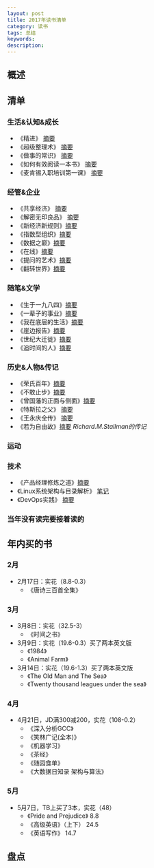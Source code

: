 ```yaml
---  
layout: post   
title: 2017年读书清单    
category: 读书    
tags: 总结    
keywords:      
description:     
---
```


##  概述    

##  清单  
###  生活&认知&成长 
+ 《精进》 [摘要](http://www.jianshu.com/p/56037d28c0e8)
+ 《超级整理术》 [摘要](http://www.jianshu.com/p/c781ba6def89)
+ 《做事的常识》 [摘要](http://www.jianshu.com/p/2525ae100b72)
+ 《如何有效阅读一本书》 [摘要](http://www.jianshu.com/p/231372c11a12)
+ 《麦肯锡入职培训第一课》 [摘要](http://www.jianshu.com/p/07b09e53a28d)

###  经管&企业    
+ 《共享经济》 [摘要](http://www.jianshu.com/p/a42b72f1beb7)
+ 《解密无印良品》 [摘要](http://www.jianshu.com/p/f498b003ecde)
+ 《新经济新规则》[摘要](http://www.jianshu.com/p/ece2b7531bff)
+ 《指数型组织》[摘要](http://www.jianshu.com/p/0f9c1c0b32ec)
+ 《数据之巅》[摘要](http://www.jianshu.com/p/a69a9927005f)
+ 《在线》[摘要](http://www.jianshu.com/p/dd50f5b31bc7)
+ 《提问的艺术》[摘要](http://www.jianshu.com/p/8cd02d9d7b61)
+ 《翻转世界》[摘要](http://www.jianshu.com/u/0565211e0530)

###  随笔&文学
+ 《生于一九八四》[摘要](http://www.jianshu.com/p/93d2f4265e7d)
+ 《一辈子的事业》[摘要](http://www.jianshu.com/p/7ef7f82833dc)
+ 《我在底层的生活》[摘要](http://www.jianshu.com/p/d8eda3f98a87)
+ 《崖边报告》[摘要](http://www.jianshu.com/p/7691d4d6a4e6)
+ 《世纪大迁徙》[摘要](http://www.jianshu.com/p/16ab55abb1fb)
+ 《追时间的人》[摘要](http://www.jianshu.com/p/701ac75af0a1)

###  历史&人物&传记
+ 《荣氏百年》[摘要](http://www.jianshu.com/p/d18117510646)
+ 《不敢止步》[摘要](http://www.jianshu.com/p/3971538054f6)
+ 《曾国藩的正面与侧面》[摘要](http://www.jianshu.com/p/6e4a96beece0)
+ 《特斯拉之父》 [摘要](http://www.jianshu.com/p/7aed66ee15bc)
+ 《王永庆全传》 [摘要](http://www.jianshu.com/p/a0324436902b)
+ 《若为自由故》[摘要](http://www.jianshu.com/p/bcbb502ad7e5) *Richard.M.Stallman的传记*

###  运动


###  技术
+ 《产品经理修炼之道》[摘要](http://www.jianshu.com/p/6230c4ff9a45)
+ 《Linux系统架构与目录解析》 [笔记](http://lionelshen.cn/2017/05/06/Linux-Arch-Dir.html)
+ 《DevOps实践》 [摘要](https://my.oschina.net/wolflion/blog/903739)

###  当年没有读完要接着读的

##  年内买的书
###  2月
+ 2月17日：实花（8.8-0.3）
	+ 《唐诗三百首全集》

###  3月
+ 3月8日：实花（32.5-3）
	+ 《时间之书》
+ 3月9日：实花（19.6-0.3）买了两本英文版
	+ 《1984》
	+ 《Animal Farm》
+ 3月14日：实花（19.6-1.3）买了两本英文版
	+ 《The Old Man and The Sea》
	+ 《Twenty thousand leagues under the sea》

###  4月
+ 4月21日，JD满300减200，实花（108-0.2）
	+ 《深入分析GCC》
	+ 《笑林广记(全本)》
	+ 《机器学习》
	+ 《茶经》
	+ 《随园食单》
	+ 《大数据日知录 架构与算法》

###  5月
+ 5月7日，TB上买了3本，实花（48）
	+ 《Pride and Prejudice》 8.8
	+ 《高级英语》（上下） 24.5
	+ 《英语写作》 14.7

##  盘点
